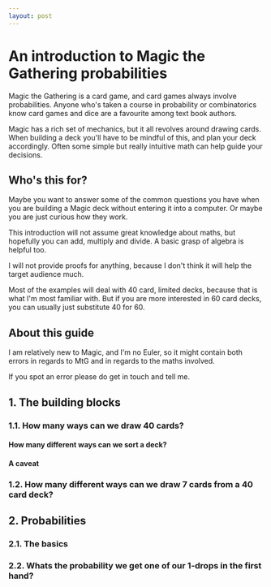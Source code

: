 ```yaml
---
layout: post
---
```


# An introduction to Magic the Gathering probabilities

Magic the Gathering is a card game, and card games always involve probabilities. Anyone who's taken a course in probability or
combinatorics know card games and dice are a favourite among text book authors. 

Magic has a rich set of mechanics, but it all revolves around drawing cards. When building a deck you'll have to be mindful of
this, and plan your deck accordingly. Often some simple but really intuitive math can help guide your decisions.

## Who's this for?
Maybe you want to answer some of the common questions you have when you are building a Magic deck without entering it into a computer.
Or maybe you are just curious how they work.

This introduction will not assume great knowledge about maths, but hopefully you can add, multiply and divide. A basic grasp of algebra is helpful too.

I will not provide proofs for anything, because I don't think it will help the target audience much.

Most of the examples will deal with 40 card, limited decks, because that is what I'm most familiar with. But if you are more interested
in 60 card decks, you can usually just substitute 40 for 60.

## About this guide
I am relatively new to Magic, and I'm no Euler, so it might contain both errors in regards to MtG and in regards to the maths involved.

If you spot an error please do get in touch and tell me.

## 1. The building blocks

### 1.1. How many ways can we draw 40 cards?

#### How many different ways can we sort a deck?

#### A caveat

### 1.2. How many different ways can we draw 7 cards from a 40 card deck?

## 2. Probabilities

### 2.1. The basics

### 2.2. Whats the probability we get one of our 1-drops in the first hand?
